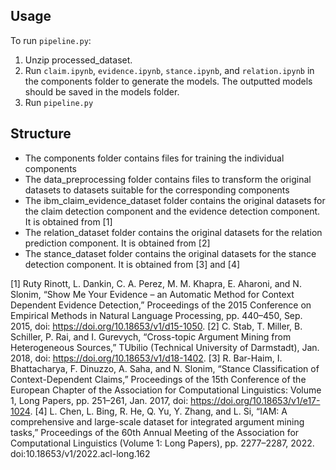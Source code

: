 ## Usage
To run `pipeline.py`:
1. Unzip processed_dataset.
2. Run `claim.ipynb`, `evidence.ipynb`, `stance.ipynb`, and `relation.ipynb` in the components folder to generate the models. The outputted models should be saved in the models folder.
3. Run `pipeline.py`

## Structure
- The components folder contains files for training the individual components
- The data_preprocessing folder contains files to transform the original datasets to datasets suitable for the corresponding components
- The ibm_claim_evidence_dataset folder contains the original datasets for the claim detection component and the evidence detection component. It is obtained from [1]
- The relation_dataset folder contains the original datasets for the relation prediction component. It is obtained from [2]
- The stance_dataset folder contains the original datasets for the stance detection component. It is obtained from [3] and [4]

[1] Ruty Rinott, L. Dankin, C. A. Perez, M. M. Khapra, E. Aharoni, and N. Slonim, “Show Me Your Evidence – an Automatic Method for Context Dependent Evidence Detection,” Proceedings of the 2015 Conference on Empirical Methods in Natural Language Processing, pp. 440–450, Sep. 2015, doi: https://doi.org/10.18653/v1/d15-1050.
[2] C. Stab, T. Miller, B. Schiller, P. Rai, and I. Gurevych, “Cross-topic Argument Mining from Heterogeneous Sources,” TUbilio (Technical University of Darmstadt), Jan. 2018, doi: https://doi.org/10.18653/v1/d18-1402.
[3] R. Bar-Haim, I. Bhattacharya, F. Dinuzzo, A. Saha, and N. Slonim, “Stance Classification of Context-Dependent Claims,” Proceedings of the 15th Conference of the European Chapter of the Association for Computational Linguistics: Volume 1, Long Papers, pp. 251–261, Jan. 2017, doi: https://doi.org/10.18653/v1/e17-1024.
[4] L. Chen, L. Bing, R. He, Q. Yu, Y. Zhang, and L. Si, “IAM: A comprehensive and large-scale dataset for integrated argument mining tasks,” Proceedings of the 60th Annual Meeting of the Association for Computational Linguistics (Volume 1: Long Papers), pp. 2277–2287, 2022. doi:10.18653/v1/2022.acl-long.162
